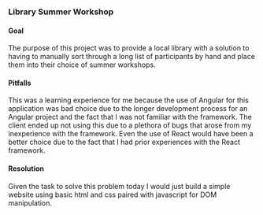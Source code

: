 ### Library Summer Workshop
#### Goal 
The purpose of this project was to provide a local library with a solution to having to manually sort through a long list of participants by hand and place them into their choice of summer workshops. 
#### Pitfalls
This was a learning experience for me because the use of Angular for this application was bad choice due to the longer development process for an Angular project and the fact that I was not familiar with the framework. The client ended up not using this due to a plethora of bugs that arose from my inexperience with the framework. Even the use of React would have been a better choice due to the fact that I had prior experiences with the React framework.
#### Resolution
Given the task to solve this problem today I would just build a simple website using basic html and css paired with javascript for DOM manipulation.